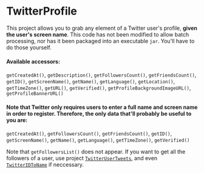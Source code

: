 # TwitterProfile
This project allows you to grab any element of a Twitter user's profile, **given the user's screen name**. This code has not been modified to allow batch processing, nor has it been packaged into an executable `jar`. You'll have to do those yourself.

#### Available accessors:
`getCreatedAt()`, `getDescription()`, `getFollowersCount()`, `getFriendsCount()`, `getID()`, `getScreenName()`, `getName()`, `getLanguage()`, `getLocation()`, `getTimeZone()`, `getURL()`, `getVerified()`, `getProfileBackgroundImageURL()`, `getProfileBannerURL()`

#### Note that Twitter only requires users to enter a full name and screen name in order to register. Therefore, the only data that'll probably be useful to you are:
`getCreatedAt()`, `getFollowersCount()`, `getFriendsCount()`, `getID()`, `getScreenName()`, `getName()`, `getLanguage()`, `getTimeZone()`, `getVerified()`

Note that `getFollowersList()` does not appear. If you want to get all the followers of a user, use project [`TwitterUserTweets`](https://github.com/BryanOwens012/TwitterUserTweets), and even [`TwitterIDToName`](https://github.com/BryanOwens012/TwitterIDToName) if neccessary.
